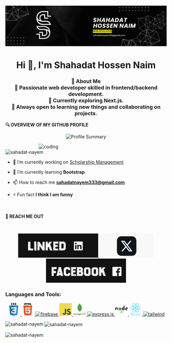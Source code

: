 ![logo](https://github.com/sahadat-nayem/Shahadat-Hossen-Naim/blob/main/Black%20and%20Yellow%20Web%20Developer%20LinkedIn%20Banner.png)
<h1 align="center">Hi 👋, I'm Shahadat Hossen Naim</h1>
<h3 align="center">📌 About Me </br> 🚀 Passionate web developer skilled in frontend/backend development. </br> 🎯 Currently exploring Next.js. </br> 🌱 Always open to learning new things and collaborating on projects.</h3>

 **🔍 OVERVIEW OF MY GITHUB PROFILE**





<p align="center">
  <img src="https://github-profile-summary-cards.vercel.app/api/cards/profile-details?username=sahadat-nayem&theme=github_dark" alt="Profile Summary"/>
</p>

<img align="right" alt="coding" width="400" src="https://i.ibb.co.com/zWyf3FLK/68747470733a2f2f6d69726f2e6d656469756d2e636f6d2f6d61782f313336302f302a37513379765349765f7430696f4a2d.gif">

<p align="left"> <img src="https://komarev.com/ghpvc/?username=sahadat-nayem&label=Profile%20views&color=0e75b6&style=flat" alt="sahadat-nayem" /> </p>

- 🔭 I’m currently working on [Scholarship Management](https://scholarship-management-d3f24.web.app/)

- 🌱 I’m currently learning **Bootstrap**

- 📫 How to reach me **sahadatnayem333@gmail.com**

- ⚡ Fun fact **I think I am funny**
<br/>

**📲 REACH ME OUT**

<br />

<p align="center">
  <a href="">
    <img height="75" src="https://github.com/sahadat-nayem/sahadat-nayem/blob/main/images/linked%20in-01.png">
  </a>
  <a href="">
    <img height="75" src="https://github.com/sahadat-nayem/sahadat-nayem/blob/main/images/x-logo.png">
  </a>
  <a href="https://www.facebook.com/FaisalAhammed00/">
    <img height="75" src="https://github.com/sahadat-nayem/sahadat-nayem/blob/main/images/facebook.jpg">
  </a>
</p>

<h3 align="left">Languages and Tools:</h3>
<p align="center"> <a href="https://www.w3schools.com/css/" target="_blank" rel="noreferrer"> <img src="https://raw.githubusercontent.com/devicons/devicon/master/icons/css3/css3-original-wordmark.svg" alt="css3" width="40" height="40"/> </a> <a href="https://www.w3.org/html/" target="_blank" rel="noreferrer"> <img src="https://raw.githubusercontent.com/devicons/devicon/master/icons/html5/html5-original-wordmark.svg" alt="html5" width="40" height="40"/> </a> <a href="https://firebase.google.com/" target="_blank" rel="noreferrer"> <img src="https://www.vectorlogo.zone/logos/firebase/firebase-icon.svg" alt="firebase" width="40" height="40"/> </a> <a href="https://developer.mozilla.org/en-US/docs/Web/JavaScript" target="_blank" rel="noreferrer"> <img src="https://raw.githubusercontent.com/devicons/devicon/master/icons/javascript/javascript-original.svg" alt="javascript" width="40" height="40"/> </a> <a href="https://www.mongodb.com/" target="_blank" rel="noreferrer"> <img src="https://raw.githubusercontent.com/devicons/devicon/master/icons/mongodb/mongodb-original-wordmark.svg" alt="mongodb" width="40" height="40"/> </a> <a href="https://nodejs.org" target="_blank" rel="noreferrer"> <img src="[https://www.vectorlogo.zone/logos/tailwindcss/tailwindcss-icon.svg](https://i.ibb.co.com/ksfQsk6m/images-6-removebg-preview.png)" alt="express js" width="40" height="40"/> <img src="https://raw.githubusercontent.com/devicons/devicon/master/icons/nodejs/nodejs-original-wordmark.svg" alt="nodejs" width="40" height="40"/> </a> <a href="https://reactjs.org/" target="_blank" rel="noreferrer"> <img src="https://raw.githubusercontent.com/devicons/devicon/master/icons/react/react-original-wordmark.svg" alt="react" width="40" height="40"/> </a> <a href="https://tailwindcss.com/" target="_blank" rel="noreferrer"> <img src="https://www.vectorlogo.zone/logos/tailwindcss/tailwindcss-icon.svg" alt="tailwind" width="40" height="40"/> </a> </p>

<p><img align="left" src="https://github-readme-stats.vercel.app/api/top-langs?username=sahadat-nayem&show_icons=true&locale=en&layout=compact" alt="sahadat-nayem" /></p>

<p>&nbsp;<img align="center" src="https://github-readme-stats.vercel.app/api?username=sahadat-nayem&show_icons=true&locale=en" alt="sahadat-nayem" /></p>

<p><img align="center" src="https://github-readme-streak-stats.herokuapp.com/?user=sahadat-nayem&" alt="sahadat-nayem" /></p>
